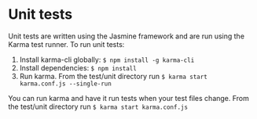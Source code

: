 # Unit tests

Unit tests are written using the Jasmine framework and are run using the Karma test runner. To run unit tests:

1. Install karma-cli globally: `$ npm install -g karma-cli`
2. Install dependencies: `$ npm install`
3. Run karma. From the test/unit directory run `$ karma start karma.conf.js --single-run`

You can run karma and have it run tests when your test files change. From the test/unit directory run `$ karma start karma.conf.js`
